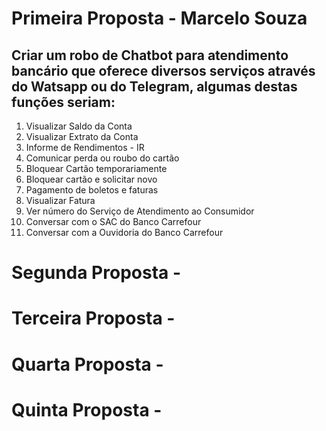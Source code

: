 # Primeira Proposta - Marcelo Souza

## Criar um robo de Chatbot para atendimento bancário que oferece diversos serviços através do Watsapp ou do Telegram, algumas destas funções seriam:

1) Visualizar Saldo da Conta
2) Visualizar Extrato da Conta
3) Informe de Rendimentos - IR
4) Comunicar perda ou roubo do cartão
5) Bloquear Cartão temporariamente
6) Bloquear cartão e solicitar novo
7) Pagamento de boletos e faturas
8) Visualizar Fatura
9) Ver número do Serviço de Atendimento ao Consumidor
10) Conversar com o SAC do Banco Carrefour
11) Conversar com a Ouvidoria do Banco Carrefour

# Segunda Proposta - 

## 

# Terceira Proposta - 

## 

# Quarta Proposta - 

## 

# Quinta Proposta - 

## 